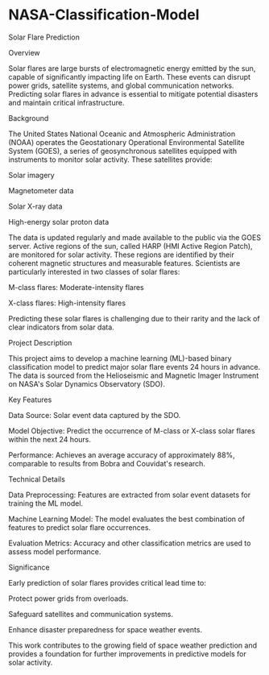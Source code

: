 # NASA-Classification-Model
Solar Flare Prediction

Overview

Solar flares are large bursts of electromagnetic energy emitted by the sun, capable of significantly impacting life on Earth. These events can disrupt power grids, satellite systems, and global communication networks. Predicting solar flares in advance is essential to mitigate potential disasters and maintain critical infrastructure.

Background

The United States National Oceanic and Atmospheric Administration (NOAA) operates the Geostationary Operational Environmental Satellite System (GOES), a series of geosynchronous satellites equipped with instruments to monitor solar activity. These satellites provide:

Solar imagery

Magnetometer data

Solar X-ray data

High-energy solar proton data

The data is updated regularly and made available to the public via the GOES server. Active regions of the sun, called HARP (HMI Active Region Patch), are monitored for solar activity. These regions are identified by their coherent magnetic structures and measurable features. Scientists are particularly interested in two classes of solar flares:

M-class flares: Moderate-intensity flares

X-class flares: High-intensity flares

Predicting these solar flares is challenging due to their rarity and the lack of clear indicators from solar data.

Project Description

This project aims to develop a machine learning (ML)-based binary classification model to predict major solar flare events 24 hours in advance. The data is sourced from the Helioseismic and Magnetic Imager Instrument on NASA's Solar Dynamics Observatory (SDO).

Key Features

Data Source: Solar event data captured by the SDO.

Model Objective: Predict the occurrence of M-class or X-class solar flares within the next 24 hours.

Performance: Achieves an average accuracy of approximately 88%, comparable to results from Bobra and Couvidat's research.

Technical Details

Data Preprocessing: Features are extracted from solar event datasets for training the ML model.

Machine Learning Model: The model evaluates the best combination of features to predict solar flare occurrences.

Evaluation Metrics: Accuracy and other classification metrics are used to assess model performance.

Significance

Early prediction of solar flares provides critical lead time to:

Protect power grids from overloads.

Safeguard satellites and communication systems.

Enhance disaster preparedness for space weather events.

This work contributes to the growing field of space weather prediction and provides a foundation for further improvements in predictive models for solar activity.
